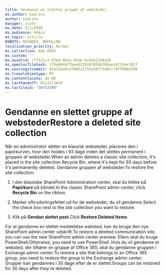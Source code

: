 ```yaml
---
title: Gendanne en slettet gruppe af websteder
ms.author: kaarins
author: kaarins
manager: scotv
ms.date: 5/1/2018
ms.audience: Admin
ms.topic: article
ROBOTS: NOINDEX, NOFOLLOW
localization_priority: Normal
ms.collection: Adm_O365
ms.custom: ''
ms.assetid: cf7521c3-97b4-465a-97eb-6c0a41338a30
ms.openlocfilehash: 1f9a66daf7bee43291b785b6260aec8725ee782f
ms.sourcegitcommit: 03a156a9c9740521155a30775492c7dff0982588
ms.translationtype: MT
ms.contentlocale: da-DK
ms.lasthandoff: 03/22/2019
ms.locfileid: "30753780"
---
```

# <a name="restore-a-deleted-site-collection"></a><span data-ttu-id="e3177-102">Gendanne en slettet gruppe af websteder</span><span class="sxs-lookup"><span data-stu-id="e3177-102">Restore a deleted site collection</span></span>

<span data-ttu-id="e3177-103">Når en administrator sletter en klassisk websteder, placeres den i papirkurven, hvor den holdes i 93 dage inden det slettes permanent i gruppen af websteder.</span><span class="sxs-lookup"><span data-stu-id="e3177-103">When an admin deletes a classic site collection, it's placed in the site collection Recycle Bin, where it's kept for 93 days before it's permanently deleted.</span></span> <span data-ttu-id="e3177-104">Gendanne gruppen af websteder:</span><span class="sxs-lookup"><span data-stu-id="e3177-104">To restore the site collection:</span></span>
  
1. <span data-ttu-id="e3177-105">I den klassiske SharePoint Administration center, skal du klikke på **Papirkurv** på båndet.</span><span class="sxs-lookup"><span data-stu-id="e3177-105">In the classic SharePoint admin center, click **Recycle Bin** on the ribbon.</span></span> 
    
2. <span data-ttu-id="e3177-106">Marker afkrydsningsfeltet ud for de websteder, du vil gendanne.</span><span class="sxs-lookup"><span data-stu-id="e3177-106">Select the check box next to the site collection you want to restore.</span></span>
    
3. <span data-ttu-id="e3177-107">Klik på **Gendan slettet post**.</span><span class="sxs-lookup"><span data-stu-id="e3177-107">Click **Restore Deleted Items**.</span></span>
    
<span data-ttu-id="e3177-108">For at gendanne en slettet meddelelse websted, kan du bruge den nye SharePoint admin center udskrift.</span><span class="sxs-lookup"><span data-stu-id="e3177-108">To restore a deleted communication site, you can use the new SharePoint admin center preview.</span></span> <span data-ttu-id="e3177-109">Ellers skal du bruge PowerShell.</span><span class="sxs-lookup"><span data-stu-id="e3177-109">Otherwise, you need to use PowerShell.</span></span> <span data-ttu-id="e3177-110">Hvis du vil gendanne et websted, der tilhører en gruppe af Office 365, skal du gendanne gruppen i Exchange admin center.</span><span class="sxs-lookup"><span data-stu-id="e3177-110">To restore a site that belongs to an Office 365 group, you need to restore the group in the Exchange admin center.</span></span> <span data-ttu-id="e3177-111">Grupper kan gendannes i 30 dage efter de er slettet.</span><span class="sxs-lookup"><span data-stu-id="e3177-111">Groups can be restored for 30 days after they're deleted.</span></span>
  

